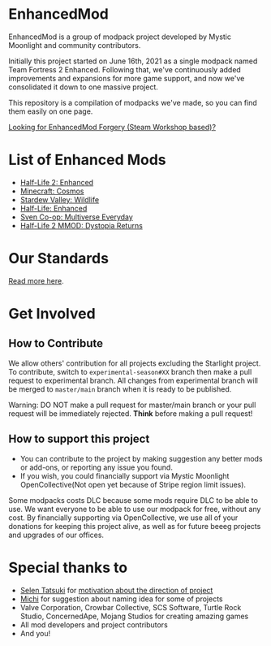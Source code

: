 # EnhancedMod
EnhancedMod is a group of modpack project developed by Mystic Moonlight and community contributors.

Initially this project started on June 16th, 2021 as a single modpack named Team Fortress 2 Enhanced.
Following that, we've continuously added improvements and expansions for more game support, and now we've consolidated it down to one massive project.

This repository is a compilation of modpacks we've made, so you can find them easily on one page.

[Looking for EnhancedMod Forgery (Steam Workshop based)?](https://github.com/MysticMoonlight/EnhancedModForgery)

# List of Enhanced Mods
* [Half-Life 2: Enhanced](https://github.com/MysticMoonlight/EnhancedMod/blob/main/hl2e/README.md)
* [Minecraft: Cosmos](https://github.com/MysticMoonlight/EnhancedMod/blob/main/cosmos/stable/README.md)
* [Stardew Valley: Wildlife](https://github.com/MysticMoonlight/EnhancedMod/blob/main/svwl/README.md)
* [Half-Life: Enhanced](https://github.com/MysticMoonlight/EnhancedMod/blob/main/hle/README.md)
* [Sven Co-op: Multiverse Everyday](https://github.com/MysticMoonlight/EnhancedMod/blob/main/sc/README.md)
* [Half-Life 2 MMOD: Dystopia Returns](https://github.com/MysticMoonlight/EnhancedMod/blob/main/mmod/README.md)
   
# Our Standards
[Read more here](https://github.com/MysticMoonlight/EnhancedMod/blob/main/STANDARD.md).

# Get Involved
## How to Contribute
We allow others' contribution for all projects excluding the Starlight project. To contribute, switch to `experimental-season#XX` branch then make a pull request to experimental branch.
All changes from experimental branch will be merged to `master/main` branch when it is ready to be published.

Warning: DO NOT make a pull request for master/main branch or your pull request will be immediately rejected. **Think** before making a pull request!

## How to support this project
* You can contribute to the project by making suggestion any better mods or add-ons, or reporting any issue you found.
* If you wish, you could financially support via Mystic Moonlight OpenCollective(Not open yet because of Stripe region limit issues).

Some modpacks costs DLC because some mods require DLC to be able to use. We want everyone to be able to use our modpack for free, without any cost.
By financially supporting via OpenCollective, we use all of your donations for keeping this project alive, as well as for future beeeg projects and upgrades of our offices.

# Special thanks to
* [Selen Tatsuki](https://twitter.com/Selen_Tatsuki) for [motivation about the direction of project](https://twitter.com/Selen_Tatsuki/status/1453444303968038913)
* [Michi](https://steamcommunity.com/profiles/76561198295898640) for suggestion about naming idea for some of projects
* Valve Corporation, Crowbar Collective, SCS Software, Turtle Rock Studio, ConcernedApe, Mojang Studios for creating amazing games
* All mod developers and project contributors
* And you!

<!-- Thank you as always for giving us a hope, Selen! -->
